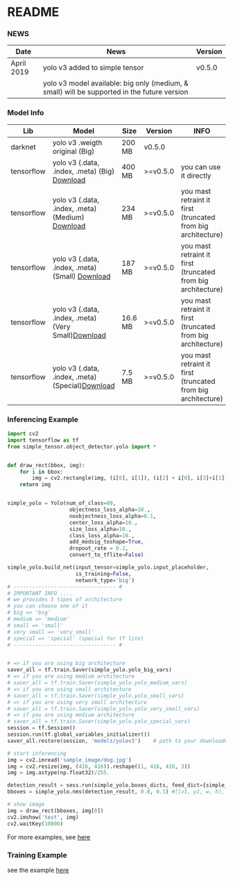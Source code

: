 # README #

### NEWS
| Date       |                                                         News                                                                     |     Version       |
| ---------- | -------------------------------------------------------------------------------------------------------------------------------- | ----------------- |
|April 2019 | yolo v3 added to simple tensor     |      v0.5.0       |
|           | yolo v3 model available: big only (medium, & small) will be supported in the future version ||


### Model Info

| Lib         |     Model                                                             |     Size          | Version       | INFO |
| ----------- | --------------------------------------------------------------------- | ----------------- | --------------|------|
|  darknet    | yolo v3 .weigth original (Big)                                        |      200 MB       | v0.5.0        |
|  tensorflow | yolo v3 (.data, .index, .meta) (Big) [Download](https://drive.google.com/drive/folders/1yfC0jj5RsrLgU5PquNGSkccTL4V8_i-T?usp=sharing) | 400 MB | >=v0.5.0 | you can use it directly |
|  tensorflow | yolo v3 (.data, .index, .meta) (Medium) [Download](https://drive.google.com/file/d/1wPb35ZyJS_Hx1Jw35qe9Mltygs9EzDXW/view?usp=sharing)| 234 MB | >=v0.5.0 | you mast retraint it first (truncated from big architecture) |
|  tensorflow | yolo v3 (.data, .index, .meta) (Small) [Download](https://drive.google.com/file/d/1Sjld1hE9Ts5ltkG-8Wj4JJsAv2uK_m8k/view?usp=sharing) | 187 MB | >=v0.5.0 | you mast retraint it first (truncated from big architecture)|
|  tensorflow | yolo v3 (.data, .index, .meta) (Very Small)[Download](https://drive.google.com/file/d/1ssDC3PjoYEmZmd1iwmYSw6BqR4pk_3K3/view?usp=sharing)|16.6 MB| >=v0.5.0 | you mast retraint it first (truncated from big architecture) |
|  tensorflow | yolo v3 (.data, .index, .meta) (Special)[Download](https://drive.google.com/file/d/1ZdO8ZyfqxfrOz6PdQdQaCgKx1_LBQUjm/view?usp=sharing)|7.5 MB | >=v0.5.0 | you mast retraint it first (truncated from big architecture) |


### Inferencing Example
```python
import cv2
import tensorflow as tf
from simple_tensor.object_detector.yolo import *


def draw_rect(bbox, img):
    for i in bbox:
        img = cv2.rectangle(img, (i[0], i[1]), (i[2] + i[0], i[3]+i[1]), (255,255,0), 2)
    return img


simple_yolo = Yolo(num_of_class=80,
                    objectness_loss_alpha=10., 
                    noobjectness_loss_alpha=0.1, 
                    center_loss_alpha=10., 
                    size_loss_alpha=10., 
                    class_loss_alpha=10.,
                    add_modsig_toshape=True,
                    dropout_rate = 0.2,
                    convert_to_tflite=False) 

simple_yolo.build_net(input_tensor=simple_yolo.input_placeholder, 
                      is_training=False, 
                      network_type='big') 
# --------------------------------- #
# IMPORTANT INFO ....
# we provides 5 tipes of architecture 
# you can choose one of it
# big => 'big'
# medium => 'medium'
# small => 'small'
# very small => 'very_small'
# special => 'special' (special for tf lite)
# --------------------------------- #


# => if you are using big architecture
saver_all = tf.train.Saver(simple_yolo.yolo_big_vars)
# => if you are using medium architecture
# saver_all = tf.train.Saver(simple_yolo.yolo_medium_vars)
# => if you are using small architecture
# saver_all = tf.train.Saver(simple_yolo.yolo_small_vars)
# => if you are using very small architecture
# saver_all = tf.train.Saver(simple_yolo.yolo_very_small_vars)
# => if you are using medium architecture
# saver_all = tf.train.Saver(simple_yolo.yolo_special_vars)
session = tf.Session()
session.run(tf.global_variables_initializer())
saver_all.restore(session, 'models/yolov3')    # path to your downloaded model

# start inferencing
img = cv2.imread('sample_image/dog.jpg')
img = cv2.resize(img, (416, 416)).reshape((1, 416, 416, 3))
img = img.astype(np.float32)/255.

detection_result = sess.run(simple_yolo.boxes_dicts, feed_dict={simple_yolo.input_placeholder: img})
bboxes = simple_yolo.nms(detection_result, 0.8, 0.1) #[[x1, y1, w, h], [...]]

# show image
img = draw_rect(bboxes, img[0])
cv2.imshow('test', img)
cv2.waitKey(10000)
```

For more examples, see [here](https://github.com/fatchur/Simple-Tensor/tree/master/example)

### Training Example
see the example [here](https://github.com/fatchur/Simple-Tensor/tree/master/example)





